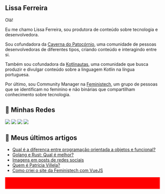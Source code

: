 ## Lissa Ferreira

Olá!

Eu me chamo Lissa Ferreira, sou produtora de conteúdo sobre tecnologia e desenvolvedora.

Sou cofundadora da [Caverna do Patocórnio](https://caverna.live/), uma comunidade de pessoas desenvolvedoras de diferentes tipos, criando conteúdo e interagindo entre si.

Também sou cofundadora da [Kotlinautas](https://linktr.ee/kotlinautas), uma comunidade que busca produzir e divulgar conteúdo sobre a linguagem Kotlin na língua portuguesa.

Por último, sou Community Manager na [Feministech](https://feministech.github.io/), um grupo de pessoas que se identificam no feminino e não binárias que compartilham conhecimento sobre tecnologia.

## 🔗 Minhas Redes

<a href="https://www.twitch.tv/lissatransborda"><img src="https://img.shields.io/badge/Twitch-9146FF?style=for-the-badge&logo=twitch&logoColor=white"></img></a>
<a href="https://twitter.com/lissatransborda"><img src="https://img.shields.io/badge/Twitter-1DA1F2?style=for-the-badge&logo=twitter&logoColor=white"></img></a>
<a href="https://dev.to/lissatransborda"><img src="https://img.shields.io/badge/dev.to-0A0A0A?style=for-the-badge&logo=dev.to&logoColor=white"></img></a>
<a href="https://www.linkedin.com/in/lissatransborda"><img src="https://img.shields.io/badge/LinkedIn-0077B5?style=for-the-badge&logo=linkedin&logoColor=white"></img></a>

## 📰 Meus últimos artigos

<!-- BLOG-POST-LIST:START -->
- [Qual é a diferença entre programação orientada a objetos e funcional?](https://dev.to/feministech/qual-e-a-diferenca-entre-programacao-orientada-a-objetos-e-funcional-347e)
- [Golang e Rust: Qual é melhor?](https://dev.to/feministech/golang-e-rust-qual-e-melhor-4559)
- [Imagens em posts de redes sociais](https://dev.to/feministech/imagens-em-posts-de-redes-sociais-32eg)
- [Quem é Patrícia Villela?](https://dev.to/feministech/quem-e-patricia-villela-2j1)
- [Como criei o site da Feministech com VueJS](https://dev.to/feministech/como-criei-o-site-da-feministech-com-vuejs-4cc1)
<!-- BLOG-POST-LIST:END -->

![barra vermelha](assets/vermelho.png)
